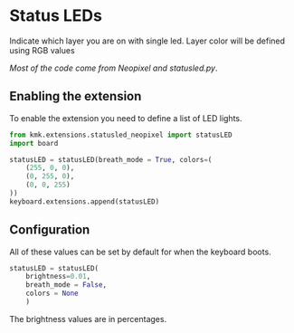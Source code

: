 # Status LEDs

Indicate which layer you are on with single led.
Layer color will be defined using RGB values

_Most of the code come from Neopixel and statusled.py_.

## Enabling the extension

To enable the extension you need to define a list of LED lights.

```python
from kmk.extensions.statusled_neopixel import statusLED
import board

statusLED = statusLED(breath_mode = True, colors=(
    (255, 0, 0),
    (0, 255, 0),
    (0, 0, 255)
))
keyboard.extensions.append(statusLED)
```

## Configuration

All of these values can be set by default for when the keyboard boots.

```python
statusLED = statusLED(
    brightness=0.01,
    breath_mode = False, 
    colors = None
    )
```

The brightness values are in percentages.

